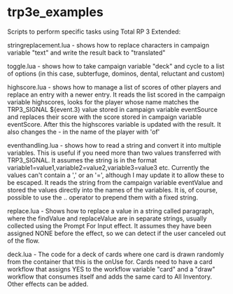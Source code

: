 # trp3e_examples
Scripts to perform specific tasks using Total RP 3 Extended:

stringreplacement.lua - shows how to replace characters in campaign variable "text" and write the result back to "translated"

toggle.lua - shows how to take campaign variable "deck" and cycle to a list of options (in this case, subterfuge, dominos, dental, reluctant and custom)

highscore.lua - shows how to manage a list of scores of other players and replace an entry with a newer entry. It reads the list scored in the campaign variable highscores, looks for the player whose name matches the TRP3_SIGNAL ${event.3} value stored in campaign variable eventSource and replaces their score with the score stored in campaign variable eventScore. After this the highscores variable is updated with the result. It also changes the - in the name of the player with 'of'

eventhandling.lua - shows how to read a string and convert it into multiple variables. This is useful if you need more than two values transferred with TRP3_SIGNAL. It assumes the string is in the format variable1=value1,variable2=value2,variable3=value3 etc. Currently the values can't contain a ',' or an '=', although I may update it to allow these to be escaped. It reads the string from the campaign variable eventValue and stored the values directly into the names of the variables. It is, of course, possible to use the .. operator to prepend them with a fixed string. 

replace.lua - Shows how to replace a value in a string called paragraph, where the findValue and replaceValue are in separate strings, usually collected using the Prompt For Input effect. It assumes they have been assigned NONE before the effect, so we can detect if the user canceled out of the flow.

deck.lua - The code for a deck of cards where one card is drawn randomly from the container that this is the onUse for. Cards need to have a card workflow that assigns YES to the workflow variable "card" and a "draw" workflow that consumes itself and adds the same card to All Inventory. Other effects can be added.
